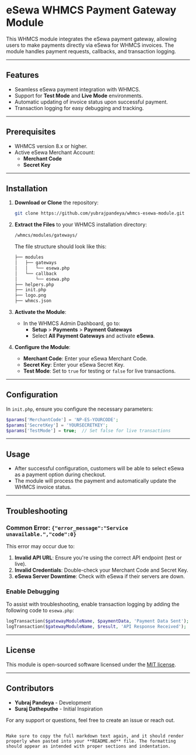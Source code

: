 # eSewa WHMCS Payment Gateway Module

This WHMCS module integrates the eSewa payment gateway, allowing users to make payments directly via eSewa for WHMCS invoices. The module handles payment requests, callbacks, and transaction logging.

---

## Features

- Seamless eSewa payment integration with WHMCS.
- Support for **Test Mode** and **Live Mode** environments.
- Automatic updating of invoice status upon successful payment.
- Transaction logging for easy debugging and tracking.

---

## Prerequisites

- WHMCS version 8.x or higher.
- Active eSewa Merchant Account:
  - **Merchant Code**
  - **Secret Key**

---

## Installation

1. **Download or Clone** the repository:
   ```bash
   git clone https://github.com/yubrajpandeya/whmcs-esewa-module.git
2. **Extract the Files** to your WHMCS installation directory:
   ```bash
   /whmcs/modules/gateways/
   ```
   The file structure should look like this:
   ```bash
   ├── modules
   │   ├── gateways
   │   │   └── esewa.php
   │   └── callback
   │       └── esewa.php
   ├── helpers.php
   ├── init.php
   ├── logo.png
   ├── whmcs.json
   ```

3. **Activate the Module**:
   - In the WHMCS Admin Dashboard, go to:
     - **Setup** > **Payments** > **Payment Gateways**
     - Select **All Payment Gateways** and activate **eSewa**.

4. **Configure the Module**:
   - **Merchant Code**: Enter your eSewa Merchant Code.
   - **Secret Key**: Enter your eSewa Secret Key.
   - **Test Mode**: Set to `true` for testing or `false` for live transactions.

---

## Configuration

In `init.php`, ensure you configure the necessary parameters:

```php
$params['MerchantCode'] = 'NP-ES-YOURCODE';
$params['SecretKey'] = 'YOURSECRETKEY';
$params['TestMode'] = true;  // Set false for live transactions
```

---

## Usage

- After successful configuration, customers will be able to select eSewa as a payment option during checkout.
- The module will process the payment and automatically update the WHMCS invoice status.

---

## Troubleshooting

### Common Error: `{"error_message":"Service unavailable.","code":0}`

This error may occur due to:
1. **Invalid API URL**: Ensure you're using the correct API endpoint (test or live).
2. **Invalid Credentials**: Double-check your Merchant Code and Secret Key.
3. **eSewa Server Downtime**: Check with eSewa if their servers are down.

### Enable Debugging

To assist with troubleshooting, enable transaction logging by adding the following code to `esewa.php`:

```php
logTransaction($gatewayModuleName, $paymentData, 'Payment Data Sent');
logTransaction($gatewayModuleName, $result, 'API Response Received');
```

---

## License

This module is open-sourced software licensed under the [MIT license](LICENSE).

---

## Contributors

- **Yubraj Pandeya** - Development
- **Suraj Datheputhe** - Initial Inspiration

For any support or questions, feel free to create an issue or reach out.
```

Make sure to copy the full markdown text again, and it should render properly when pasted into your **README.md** file. The formatting should appear as intended with proper sections and indentation.

